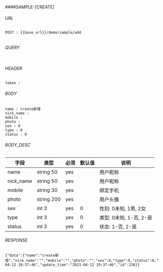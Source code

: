 ####SAMPLE-[CREATE]

###### URL

~~~
POST : {{base_url}}/demo/sample/add


~~~

###### QUERY

~~~
~~~

###### HEADER

~~~
token : 
~~~

###### BODY

~~~
name : create新增
nick_name : 
mobile : 
photo : 
sex : 0
type : 0
status : 0
~~~

###### BODY_DESC

| 字段 | 类型 | 必须 | 默认值 | 说明 |
| --- | --- | --- | --- | --- |
| name | string 50 | yes |  | 用户昵称 |
| nick_name | string 50 | yes |  | 用户昵称 |
| mobile | string 30 | yes |  | 绑定手机 |
| photo | string 200 | yes |  | 用户头像 |
| sex | int 3 | yes | 0 | 性别: 0未知, 1男, 2女 |
| type | int 3 | yes | 0 | 类型: 0未知, 1-否, 2-是 |
| status | int 3 | yes | 0 | 状态: 1-否, 2-是 |

###### RESPONSE

~~~
{"data":{"name":"create新增","nick_name":"","mobile":"","photo":"","sex":0,"type":0,"status":0,"create_time":"2021-04-12 19:37:46","update_time":"2021-04-12 19:37:46","id":236}}
~~~

